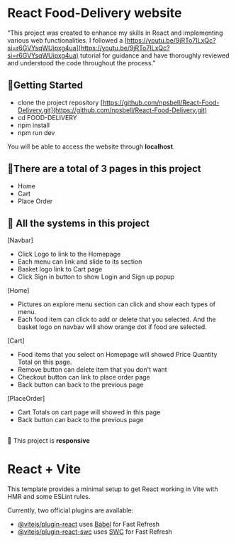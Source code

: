 #  React Food-Delivery website

“This project was created to enhance my skills in React and implementing various web functionalities. I followed a [https://youtu.be/9jRTo7ILxQc?si=r6GVYsqWUipxg4ua](https://youtu.be/9jRTo7ILxQc?si=r6GVYsqWUipxg4ua) tutorial for guidance and have thoroughly reviewed and understood the code throughout the process.”

## 🍕Getting Started
-   clone the project repository  [https://github.com/npsbell/React-Food-Delivery.git](https://github.com/npsbell/React-Food-Delivery.git)
-   cd FOOD-DELIVERY
-   npm install
-   npm run dev

You will be able to access the website through  **localhost**.

##  🍕There are a total of 3 pages in this project
-  Home
- Cart
- Place Order


## 🍕 All the systems in this project
[Navbar]

 -   Click Logo to link to the Homepage
 -  Each menu can link and slide to its section
 - Basket logo link to Cart page 
 - Click Sign in button to show Login and Sign up popup

[Home]

 - Pictures on explore menu section can click and show each types of menu.
 - Each food item can click to add or delete that you selected. And the basket logo on navbav will show orange dot if food are selected.


[Cart]

 - Food items that you select on Homepage will showed Price Quantity Total on this page.
 - Remove button can delete item that you don't want
 - Checkout button can link to place order page
 - Back button can back to the previous page

[PlaceOrder]

 -  Cart Totals on cart page will showed in this page
 -  Back button can back to the previous page

##
🧩 This project is  **responsive**


# React + Vite

This template provides a minimal setup to get React working in Vite with HMR and some ESLint rules.

Currently, two official plugins are available:

- [@vitejs/plugin-react](https://github.com/vitejs/vite-plugin-react/blob/main/packages/plugin-react/README.md) uses [Babel](https://babeljs.io/) for Fast Refresh
- [@vitejs/plugin-react-swc](https://github.com/vitejs/vite-plugin-react-swc) uses [SWC](https://swc.rs/) for Fast Refresh
